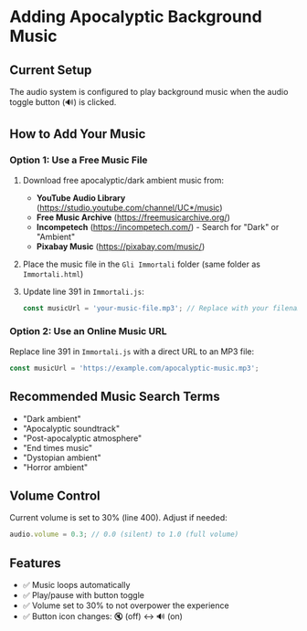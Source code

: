 # Adding Apocalyptic Background Music

## Current Setup
The audio system is configured to play background music when the audio toggle button (🔊) is clicked.

## How to Add Your Music

### Option 1: Use a Free Music File
1. Download free apocalyptic/dark ambient music from:
   - **YouTube Audio Library** (https://studio.youtube.com/channel/UC*/music)
   - **Free Music Archive** (https://freemusicarchive.org/)
   - **Incompetech** (https://incompetech.com/) - Search for "Dark" or "Ambient"
   - **Pixabay Music** (https://pixabay.com/music/)

2. Place the music file in the `Gli Immortali` folder (same folder as `Immortali.html`)

3. Update line 391 in `Immortali.js`:
   ```javascript
   const musicUrl = 'your-music-file.mp3'; // Replace with your filename
   ```

### Option 2: Use an Online Music URL
Replace line 391 in `Immortali.js` with a direct URL to an MP3 file:
```javascript
const musicUrl = 'https://example.com/apocalyptic-music.mp3';
```

## Recommended Music Search Terms
- "Dark ambient"
- "Apocalyptic soundtrack"
- "Post-apocalyptic atmosphere"
- "End times music"
- "Dystopian ambient"
- "Horror ambient"

## Volume Control
Current volume is set to 30% (line 400). Adjust if needed:
```javascript
audio.volume = 0.3; // 0.0 (silent) to 1.0 (full volume)
```

## Features
- ✅ Music loops automatically
- ✅ Play/pause with button toggle
- ✅ Volume set to 30% to not overpower the experience
- ✅ Button icon changes: 🔇 (off) ↔️ 🔊 (on)

